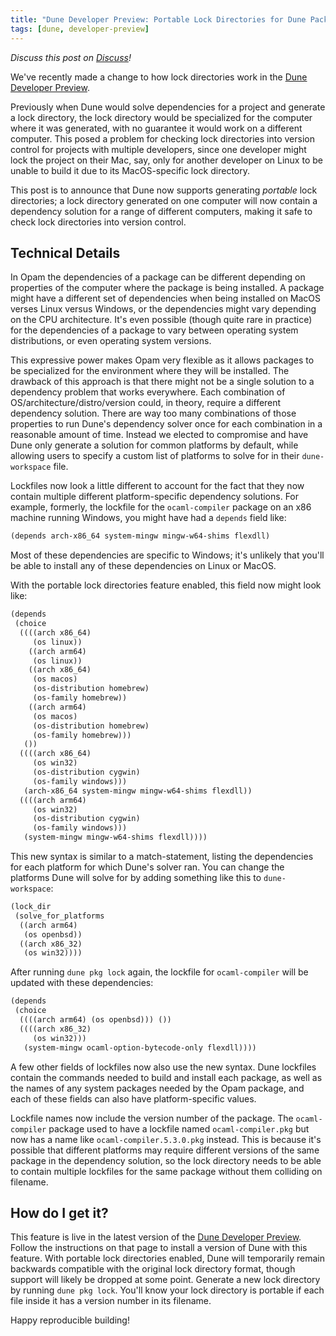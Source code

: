 ```yaml
---
title: "Dune Developer Preview: Portable Lock Directories for Dune Package Management"
tags: [dune, developer-preview]
---
```


_Discuss this post on [Discuss](https://discuss.ocaml.org/t/portable-lock-directories-for-dune-package-management/16669)!_

We've recently made a change to how lock directories work in the [Dune Developer
Preview](https://preview.dune.build/).

Previously when Dune would solve dependencies for a project and generate a lock
directory, the lock directory would be specialized for the computer where it was
generated, with no guarantee it would work on a different computer. This posed a
problem for checking lock directories into version control for projects with
multiple developers, since one developer might lock the project on their Mac,
say, only for another developer on Linux to be unable to build it due to its
MacOS-specific lock directory.

This post is to announce that Dune now supports generating _portable_ lock
directories; a lock directory generated on one computer will now contain a
dependency solution for a range of different computers, making it safe to check
lock directories into version control.

## Technical Details

In Opam the dependencies of a package can be different depending on properties
of the computer where the package is being installed. A package might have a
different set of dependencies when being installed on MacOS verses Linux versus
Windows, or the dependencies might vary depending on the CPU architecture. It's
even possible (though quite rare in practice) for the dependencies of a package
to vary between operating system distributions, or even operating system
versions.

This expressive power makes Opam very flexible as it allows packages to be
specialized for the environment where they will be installed. The drawback of
this approach is that there might not be a single solution to a dependency
problem that works everywhere. Each combination of
OS/architecture/distro/version could, in theory, require a different dependency
solution. There are way too many combinations of those properties to run Dune's
dependency solver once for each combination in a reasonable amount of time.
Instead we elected to compromise and have Dune only generate a solution for
common platforms by default, while allowing users to specify a custom list of
platforms to solve for in their `dune-workspace` file.

Lockfiles now look a little different to account for the fact that they now
contain multiple different platform-specific dependency solutions. For example,
formerly, the lockfile for the `ocaml-compiler` package on an x86 machine running
Windows, you might have had a `depends` field like:

```scheme
(depends arch-x86_64 system-mingw mingw-w64-shims flexdll)
```

Most of these dependencies are specific to Windows; it's unlikely that you'll be
able to install any of these dependencies on Linux or MacOS.

With the portable lock directories feature enabled, this field now might look like:

```scheme
(depends
 (choice
  ((((arch x86_64)
     (os linux))
    ((arch arm64)
     (os linux))
    ((arch x86_64)
     (os macos)
     (os-distribution homebrew)
     (os-family homebrew))
    ((arch arm64)
     (os macos)
     (os-distribution homebrew)
     (os-family homebrew)))
   ())
  ((((arch x86_64)
     (os win32)
     (os-distribution cygwin)
     (os-family windows)))
   (arch-x86_64 system-mingw mingw-w64-shims flexdll))
  ((((arch arm64)
     (os win32)
     (os-distribution cygwin)
     (os-family windows)))
   (system-mingw mingw-w64-shims flexdll))))
```

This new syntax is similar to a match-statement, listing the dependencies for
each platform for which Dune's solver ran. You can change the platforms Dune
will solve for by adding something like this to `dune-workspace`:

```scheme
(lock_dir
 (solve_for_platforms
  ((arch arm64)
   (os openbsd))
  ((arch x86_32)
   (os win32))))
```

After running `dune pkg lock` again, the lockfile for `ocaml-compiler` will be
updated with these dependencies:

```scheme
(depends
 (choice
  ((((arch arm64) (os openbsd))) ())
  ((((arch x86_32)
     (os win32)))
   (system-mingw ocaml-option-bytecode-only flexdll))))
```

A few other fields of lockfiles now also use the new syntax. Dune lockfiles
contain the commands needed to build and install each package, as well as the
names of any system packages needed by the Opam package, and each of these fields
can also have platform-specific values.

Lockfile names now include the version number of the package. The
`ocaml-compiler` package used to have a lockfile named `ocaml-compiler.pkg` but
now has a name like `ocaml-compiler.5.3.0.pkg` instead. This is because it's
possible that different platforms may require different versions of the same
package in the dependency solution, so the lock directory needs to be able to
contain multiple lockfiles for the same package without them colliding on
filename.

## How do I get it?

This feature is live in the latest version of the [Dune Developer
Preview](https://preview.dune.build/). Follow the instructions on that page to
install a version of Dune with this feature. With portable lock directories
enabled, Dune will temporarily remain backwards compatible with the original
lock directory format, though support will likely be dropped at some point.
Generate a new lock directory by running `dune pkg lock`. You'll know your lock
directory is portable if each file inside it has a version number in its
filename.

Happy reproducible building!
